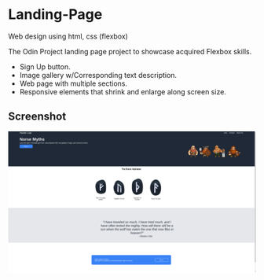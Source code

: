 # Landing-Page
Web design using html, css (flexbox)

The Odin Project landing page project to showcase acquired Flexbox skills. 

- Sign Up button.
- Image gallery w/Corresponding text description.
- Web page with multiple sections. 
- Responsive elements that shrink and enlarge along screen size.

<h2>Screenshot</h2>
<img src="./images/thumbnail.png" alt="Screenshot Sample">